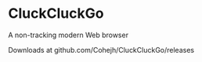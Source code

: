 # CluckCluckGo
A non-tracking modern Web browser

Downloads at github.com/Cohejh/CluckCluckGo/releases
